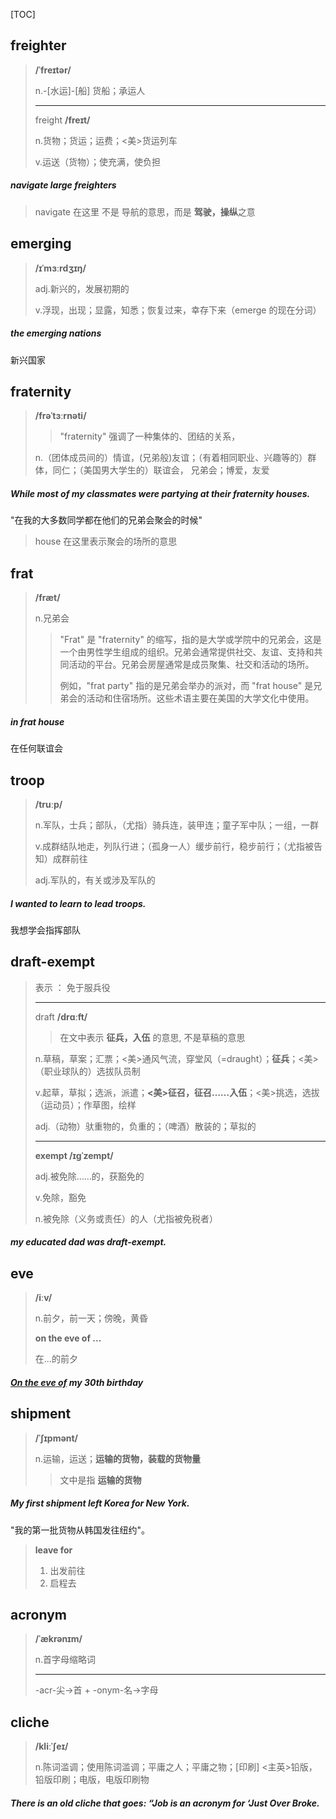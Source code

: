 [TOC]

## freighter

> **/ˈfreɪtər/**
>
> n.-[水运]-[船] 货船；承运人
>
> ---
>
> freight	**/freɪt/**
>
> n.货物；货运；运费；<美>货运列车
>
> v.运送（货物）；使充满，使负担

##### navigate large **freighters**

> navigate 在这里 不是 导航的意思，而是  **驾驶，操纵**之意

## emerging

> **/ɪˈmɜːrdʒɪŋ/**
>
> adj.新兴的，发展初期的
>
> v.浮现，出现；显露，知悉；恢复过来，幸存下来（emerge 的现在分词）

##### the **emerging** nations

新兴国家

## fraternity

> **/frəˈtɜːrnəti/**
>
> > "fraternity" 强调了一种集体的、团结的关系，
>
> n.（团体成员间的）情谊，(兄弟般)友谊；（有着相同职业、兴趣等的）群体，同仁；（美国男大学生的）联谊会， 兄弟会；博爱，友爱

##### While most of my classmates were partying at their **fraternity** houses.

"在我的大多数同学都在他们的兄弟会聚会的时候"

> house 在这里表示聚会的场所的意思

## frat

> **/fræt/**
>
> n.兄弟会
>
> > "Frat" 是 "fraternity" 的缩写，指的是大学或学院中的兄弟会，这是一个由男性学生组成的组织。兄弟会通常提供社交、友谊、支持和共同活动的平台。兄弟会房屋通常是成员聚集、社交和活动的场所。
> >
> > 例如，"frat party" 指的是兄弟会举办的派对，而 "frat house" 是兄弟会的活动和住宿场所。这些术语主要在美国的大学文化中使用。

##### in frat house

在任何联谊会

## troop

> **/truːp/**
>
> n.军队，士兵；部队，（尤指）骑兵连，装甲连；童子军中队；一组，一群
>
> v.成群结队地走，列队行进；（孤身一人）缓步前行，稳步前行；（尤指被告知）成群前往
>
> adj.军队的，有关或涉及军队的

##### I wanted to learn to lead **troops**.

我想学会指挥部队

## draft-exempt

> 表示 ： 免于服兵役 
>
> ---
>
> draft **/drɑːft/**
>
> > 在文中表示  **征兵，入伍** 的意思, 不是草稿的意思
>
> n.草稿，草案；汇票；<美>通风气流，穿堂风（=draught）；**征兵**；<美>（职业球队的）选拔队员制
>
> v.起草，草拟；选派，派遣；**<美>征召，征召……入伍**；<美>挑选，选拔（运动员）；作草图，绘样
>
> adj.（动物）驮重物的，负重的；（啤酒）散装的；草拟的
>
> ---
>
> **exempt	/ɪɡˈzempt/**
>
> adj.被免除……的，获豁免的
>
> v.免除，豁免
>
> n.被免除（义务或责任）的人（尤指被免税者）

##### my educated dad was **draft-exempt**.

## eve

> **/iːv/**
>
> n.前夕，前一天；傍晚，黄昏
>
> **on the eve of ...**
>
> 在...的前夕

##### <u>On the **eve** of</u> my 30th birthday

## shipment

> **/ˈʃɪpmənt/**
>
> n.运输，运送；**运输的货物，装载的货物量**
>
> > 文中是指 **运输的货物**

##### My first **shipment** left Korea for New York.

"我的第一批货物从韩国发往纽约"。

> **leave for**
>
> 1. 出发前往
> 2. 启程去

## acronym

> **/ˈækrənɪm/**
>
> n.首字母缩略词
>
> ---
>
> -acr-尖→首 + -onym-名→字母

## cliche

> **/kliːˈʃeɪ/**
>
> n.陈词滥调；使用陈词滥调；平庸之人；平庸之物；[印刷] <主英>铅版，铅版印刷；电版，电版印刷物

##### There is an old **cliche** that goes: “Job is an **acronym** for ‘Just Over Broke.

